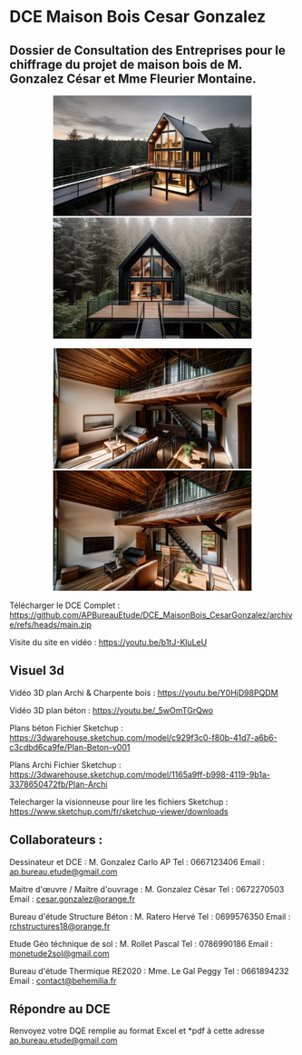 # DCE Maison Bois Cesar Gonzalez
## Dossier de Consultation des Entreprises pour le chiffrage du projet de maison bois de M. Gonzalez César et Mme Fleurier Montaine.

<p align="center">
  <img src="https://github.com/APBureauEtude/DCE_MaisonBois_CesarGonzalez/blob/main/Visuel/Projet%20v1.03%20%2020240511%2017h07m07s.png" width="350" title="hover text">
  <img src="https://github.com/APBureauEtude/DCE_MaisonBois_CesarGonzalez/blob/main/Visuel/Projet%20v1.03%20%2020240511%2017h18m26s.png" width="350" title="hover text">
</p>

<p align="center">
  <img src="https://github.com/APBureauEtude/DCE_MaisonBois_CesarGonzalez/blob/main/Visuel/Projet%20v1.03%20%2020240511%2017h11m39s.png" width="350" title="hover text">
  <img src="https://github.com/APBureauEtude/DCE_MaisonBois_CesarGonzalez/blob/main/Visuel/Projet%20v1.03%20%2020240511%2017h11m46s.png" width="350" title="hover text">
</p>


Télécharger le DCE Complet : 
https://github.com/APBureauEtude/DCE_MaisonBois_CesarGonzalez/archive/refs/heads/main.zip

Visite du site en vidéo : 
https://youtu.be/b1tJ-KluLeU

## Visuel 3d 

Vidéo 3D plan Archi & Charpente bois : https://youtu.be/Y0HjD98PQDM

Vidéo 3D plan béton : https://youtu.be/_5wOmTGrQwo

Plans béton Fichier Sketchup : https://3dwarehouse.sketchup.com/model/c929f3c0-f80b-41d7-a6b6-c3cdbd6ca9fe/Plan-Beton-v001

Plans Archi Fichier Sketchup : https://3dwarehouse.sketchup.com/model/1165a9ff-b998-4119-9b1a-3378650472fb/Plan-Archi

Telecharger la visionneuse pour lire les fichiers Sketchup : https://www.sketchup.com/fr/sketchup-viewer/downloads

## Collaborateurs :

Dessinateur et DCE : M. Gonzalez Carlo AP Tel : 0667123406 Email : ap.bureau.etude@gmail.com

Maitre d'œuvre / Maitre d'ouvrage :  M. Gonzalez César Tel : 0672270503 Email : cesar.gonzalez@orange.fr

Bureau d'étude Structure Béton :  M. Ratero  Hervé Tel : 0699576350 Email : rchstructures18@orange.fr

Etude Géo téchnique de sol :  M. Rollet Pascal Tel : 0786990186 Email : monetude2sol@gmail.com

Bureau d'étude Thermique RE2020 :  Mme. Le Gal Peggy Tel : 0661894232 Email :  contact@behemilia.fr


## Répondre au DCE
Renvoyez votre DQE remplie au format Excel et *pdf à cette adresse ap.bureau.etude@gmail.com


